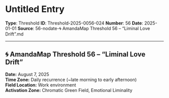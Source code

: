# Untitled Entry

**Type**: Threshold
**ID**: Threshold-2025-0056-024
**Number**: 56
**Date**: 2025-01-01
**Source**: 56-nodate-🌀 AmandaMap Threshold 56 – “Liminal Love Drift”.md

---

## 🌀 AmandaMap Threshold 56 – “Liminal Love Drift”

**Date:** August 7, 2025\
**Time Zone:** Daily recurrence (\~late morning to early afternoon)\
**Field Location:** Work environment\
**Activation Zone:** Chromatic Green Field, Emotional Liminality